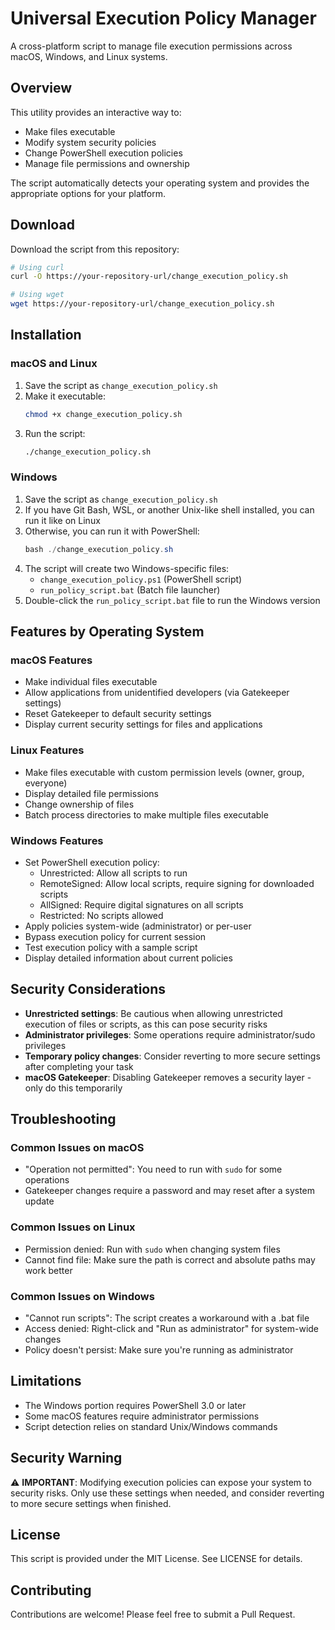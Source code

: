 # Universal Execution Policy Manager

A cross-platform script to manage file execution permissions across macOS, Windows, and Linux systems.

## Overview

This utility provides an interactive way to:
- Make files executable
- Modify system security policies
- Change PowerShell execution policies
- Manage file permissions and ownership

The script automatically detects your operating system and provides the appropriate options for your platform.

## Download

Download the script from this repository:

```bash
# Using curl
curl -O https://your-repository-url/change_execution_policy.sh

# Using wget
wget https://your-repository-url/change_execution_policy.sh
```

## Installation

### macOS and Linux

1. Save the script as `change_execution_policy.sh`
2. Make it executable:
   ```bash
   chmod +x change_execution_policy.sh
   ```
3. Run the script:
   ```bash
   ./change_execution_policy.sh
   ```

### Windows

1. Save the script as `change_execution_policy.sh`
2. If you have Git Bash, WSL, or another Unix-like shell installed, you can run it like on Linux
3. Otherwise, you can run it with PowerShell:
   ```powershell
   bash ./change_execution_policy.sh
   ```
4. The script will create two Windows-specific files:
   - `change_execution_policy.ps1` (PowerShell script)
   - `run_policy_script.bat` (Batch file launcher)
5. Double-click the `run_policy_script.bat` file to run the Windows version

## Features by Operating System

### macOS Features
- Make individual files executable
- Allow applications from unidentified developers (via Gatekeeper settings)
- Reset Gatekeeper to default security settings
- Display current security settings for files and applications

### Linux Features
- Make files executable with custom permission levels (owner, group, everyone)
- Display detailed file permissions
- Change ownership of files
- Batch process directories to make multiple files executable

### Windows Features
- Set PowerShell execution policy:
  - Unrestricted: Allow all scripts to run
  - RemoteSigned: Allow local scripts, require signing for downloaded scripts
  - AllSigned: Require digital signatures on all scripts
  - Restricted: No scripts allowed
- Apply policies system-wide (administrator) or per-user
- Bypass execution policy for current session
- Test execution policy with a sample script
- Display detailed information about current policies

## Security Considerations

- **Unrestricted settings**: Be cautious when allowing unrestricted execution of files or scripts, as this can pose security risks
- **Administrator privileges**: Some operations require administrator/sudo privileges
- **Temporary policy changes**: Consider reverting to more secure settings after completing your task
- **macOS Gatekeeper**: Disabling Gatekeeper removes a security layer - only do this temporarily

## Troubleshooting

### Common Issues on macOS
- "Operation not permitted": You need to run with `sudo` for some operations
- Gatekeeper changes require a password and may reset after a system update

### Common Issues on Linux
- Permission denied: Run with `sudo` when changing system files
- Cannot find file: Make sure the path is correct and absolute paths may work better

### Common Issues on Windows
- "Cannot run scripts": The script creates a workaround with a .bat file
- Access denied: Right-click and "Run as administrator" for system-wide changes
- Policy doesn't persist: Make sure you're running as administrator

## Limitations

- The Windows portion requires PowerShell 3.0 or later
- Some macOS features require administrator permissions
- Script detection relies on standard Unix/Windows commands

## Security Warning

⚠️ **IMPORTANT**: Modifying execution policies can expose your system to security risks. Only use these settings when needed, and consider reverting to more secure settings when finished.

## License

This script is provided under the MIT License. See LICENSE for details.

## Contributing

Contributions are welcome! Please feel free to submit a Pull Request.
